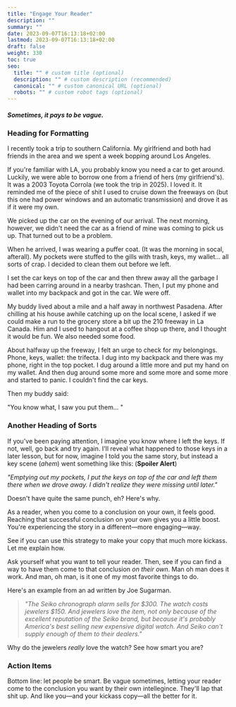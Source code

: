 ```yaml
---
title: "Engage Your Reader"
description: ""
summary: ""
date: 2023-09-07T16:13:18+02:00
lastmod: 2023-09-07T16:13:18+02:00
draft: false
weight: 330
toc: true
seo:
  title: "" # custom title (optional)
  description: "" # custom description (recommended)
  canonical: "" # custom canonical URL (optional)
  robots: "" # custom robot tags (optional)
---
```

##### Sometimes, it pays to be vague.

### Heading for Formatting

I recently took a trip to southern California. My girlfriend and both had friends in the area and we spent a week bopping around Los Angeles.

If you're familiar with LA, you probably know you need a car to get around. Luckily, we were able to borrow one from a friend of hers (my girlfriend's). It was a 2003 Toyota Corrola (we took the trip in 2025). I loved it. It reminded me of the piece of shit I used to cruise down the freeways on (but this one had power windows and an automatic transmission) and drove it as if it were my own.

We picked up the car on the evening of our arrival. The next morning, however, we didn't need the car as a friend of mine was coming to pick us up. That turned out to be a problem.

When he arrived, I was wearing a puffer coat. (It was the morning in socal, afterall). My pockets were stuffed to the gills with trash, keys, my wallet... all sorts of crap. I decided to clean them out before we left.

I set the car keys on top of the car and then threw away all the garbage I had been carring around in a nearby trashcan. Then, I put my phone and wallet into my backpack and got in the car. We were off.

My buddy lived about a mile and a half away in northwest Pasadena. After chilling at his house awhile catching up on the local scene, I asked if we could make a run to the grocery store a bit up the 210 freeway in La Canada. Him and I used to hangout at a coffee shop up there, and I thought it would be fun. We also needed some food.

About halfway up the freeway, I felt an urge to check for my belongings. Phone, keys, wallet: the trifecta. I dug into my backpack and there was my phone, right in the top pocket. I dug around a little more and put my hand on my wallet. And then dug around some more and some more and some more and started to panic. I couldn't find the car keys.

Then my buddy said:

"You know what, I saw you put them... "

### Another Heading of Sorts

If you've been paying attention, I imagine you know where I left the keys. If not, well, go back and try again. I'll reveal what happened to those keys in a later lesson, but for now, imagine I told you the same story, but instead a key scene (*ahem*) went something like this: (**Spoiler Alert**)

*"Emptying out my pockets, I put the keys on top of the car and left them there when we drove away. I didn't realize they were missing until later."*

Doesn't have quite the same punch, eh? Here's why.

As a reader, when you come to a conclusion on your own, it feels good. Reaching that successful conclusion on your own gives you a little boost. You're experiencing the story in a different&mdash;more engaging&mdash;way.

See if you can use this strategy to make your copy that much more kickass. Let me explain how.

Ask yourself what you want to tell your reader. Then, see if you can find a way to have them come to that conclusion *on their own*. Man oh man does it work. And man, oh man, is it one of my most favorite things to do.

Here's an example from an ad written by Joe Sugarman.

> *"The Seiko chronograph alarm sells for $300. The watch costs jewelers $150. And jewelers love the item, not only because of the excellent reputation of the Seiko brand, but because it's probably America's best selling new expensive digital watch. And Seiko can't supply enough of them to their dealers."*

Why do the jewelers *really* love the watch? See how smart you are?

### Action Items

Bottom line: let people be smart. Be vague sometimes, letting your reader come to the conclusion you want by their own intellegince. They'll lap that shit up. And like you&mdash;and your kickass copy&mdash;all the better for it.
